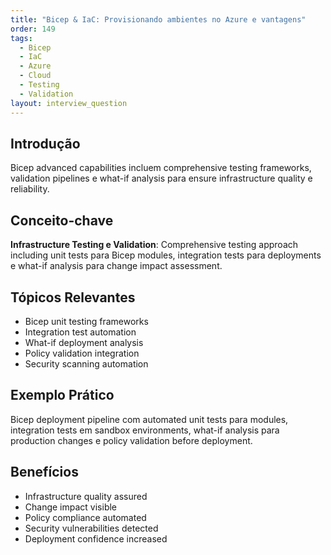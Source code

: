 ```yaml
---
title: "Bicep & IaC: Provisionando ambientes no Azure e vantagens"
order: 149
tags:
  - Bicep
  - IaC
  - Azure
  - Cloud
  - Testing
  - Validation
layout: interview_question
---
```


## Introdução

Bicep advanced capabilities incluem comprehensive testing frameworks, validation pipelines e what-if analysis para ensure infrastructure quality e reliability.

## Conceito-chave

**Infrastructure Testing e Validation**: Comprehensive testing approach including unit tests para Bicep modules, integration tests para deployments e what-if analysis para change impact assessment.

## Tópicos Relevantes

- Bicep unit testing frameworks
- Integration test automation
- What-if deployment analysis
- Policy validation integration
- Security scanning automation

## Exemplo Prático

Bicep deployment pipeline com automated unit tests para modules, integration tests em sandbox environments, what-if analysis para production changes e policy validation before deployment.

## Benefícios

- Infrastructure quality assured
- Change impact visible
- Policy compliance automated
- Security vulnerabilities detected
- Deployment confidence increased
